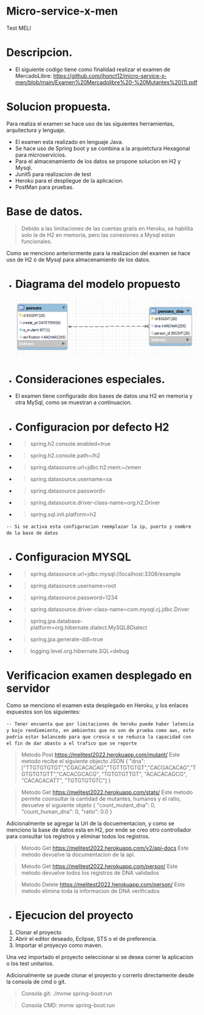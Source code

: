 # Micro-service-x-men
Test MELI

# Descripcion.

* El siguiente codigo tiene como finalidad realizar el examen de MercadoLibre: https://github.com/jhonct12/micro-service-x-men/blob/main/Examen%20Mercadolibre%20-%20Mutantes%20(1).pdf

# Solucion propuesta.

 Para realiza el examen se hace uso de las siguientes herramientas, arquitectura y lenguaje.

- El examen esta realizado en lenguaje Java.
- Se hace uso de Spring boot y se combina a la arquietctura Hexagonal para microservicios.
- Para el almacenamiento de los datos se propone solucion en H2 y Mysql.
- Junit5 para realizacion de test
- Heroku para el despliegue de la aplicacion.
- PostMan para pruebas.

# Base de datos.

> Debido a las limitaciones de las cuentas gratis en Heroku, se habilita solo la de H2 en memoria, pero las conexiones a Mysql estan funcionales.

Como se menciono anteriormente para la realizacion del examen se hace uso de H2 ó de Mysql para almacenamiento de los datos.

- # Diagrama del modelo propuesto

  ![alt text](https://github.com/jhonct12/micro-service-x-men/blob/main/DB.png?raw=true)

-  # Consideraciones especiales.
- El examen tiene configurado dos bases de datos una H2 en memoria y otra MySql, como se muestran a continuacion.

- # Configuracion por defecto H2

- > spring.h2.console.enabled=true
- > spring.h2.console.path=/h2
- > spring.datasource.url=jdbc:h2:mem:~/xmen
- > spring.datasource.username=sa
- > spring.datasource.password=
- > spring.datasource.driver-class-name=org.h2.Driver
- > spring.sql.init.platform=h2

`-- Si se activa esta configuracion reemplazar la ip, puerto y nombre de la base de datos`
- # Configuracion MYSQL
- > spring.datasource.url=jdbc:mysql://localhost:3308/example
- > spring.datasource.username=root
- > spring.datasource.password=1234
- > spring.datasource.driver-class-name=com.mysql.cj.jdbc.Driver
- > spring.jpa.database-platform=org.hibernate.dialect.MySQL8Dialect
- > spring.jpa.generate-ddl=true
- > logging.level.org.hibernate.SQL=debug

# Verificacion examen  desplegado en servidor
Como se menciono el examen esta desplegado en Heroku, y los enlaces expuestos son los siguientes:

`-- Tener encuenta que por limitaciones de heroku puede haber latencia y bajo rendiemiento, en ambientes que no son de prueba como aws, esto podria estar balancedo para que cresca o se reduzca la capacidad con el fin de dar abasto a el trafico que se reporte `

> Metodo Post https://melitest2022.herokuapp.com/mutant/
Este metodo recibe el siguiente objecto JSON
 {
    "dna": ["TTGTGTGTGT","CGACACACAG","TGTTGTGTGT","CACGACACAG","TGTGTGTGTT","CACACGCACG", "TGTGTGTTGT", "ACACACAGCG", "CACACACATT", "TGTGTGTGTC"]
}

> Metodo Get https://melitest2022.herokuapp.com/stats/
Este metodo permite coonsultar la cantidad de mutantes, humanos y el ratio, devuelve el siguiente objeto
{
    "count_mutant_dna": 0,
    "count_human_dna": 0,
    "ratio": 0.0
}

Adicionalmente se agregar la Url de la docuementacion, y como se menciono la base de datos esta en H2, por ende se creo otro controllador para consultar los registros y eliminar todos los registros.

> Metodo Get https://melitest2022.herokuapp.com/v2/api-docs
Este metodo devuelve la documentacion de la api.

> Metodo Get https://melitest2022.herokuapp.com/person/
Este metodo devuelve todos los registros de DNA validados

> Metodo Delete https://melitest2022.herokuapp.com/person/
Este metodo elimina toda la informacion de DNA verificados

- # Ejecucion del proyecto

1. Clonar el proyecto
2. Abrir el editor deseado, Eclipse, STS o el de preferencia.
3. Importar el proyecyo como maven.

Una vez importado el proyecto seleccionar si se desea correr la aplicacion o los test unitarios.

Adicionalmente se puede clonar el proyecto y correrlo directamente desde la consola de cmd o git.

> Consola git: ./mvnw spring-boot:run

> Consola CMD: mvnw spring-boot:run
